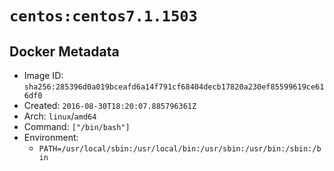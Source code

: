 # `centos:centos7.1.1503`

## Docker Metadata

- Image ID: `sha256:285396d0a019bceafd6a14f791cf68404decb17820a230ef85599619ce616df0`
- Created: `2016-08-30T18:20:07.885796361Z`
- Arch: `linux`/`amd64`
- Command: `["/bin/bash"]`
- Environment:
  - `PATH=/usr/local/sbin:/usr/local/bin:/usr/sbin:/usr/bin:/sbin:/bin`
